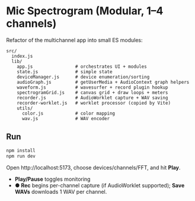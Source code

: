 # Mic Spectrogram (Modular, 1–4 channels)

Refactor of the multichannel app into small ES modules:

```
src/
  index.js
  lib/
    app.js                # orchestrates UI + modules
    state.js              # simple state
    deviceManager.js      # device enumeration/sorting
    audioGraph.js         # getUserMedia + AudioContext graph helpers
    waveform.js           # wavesurfer + record plugin hookup
    spectrogramGrid.js    # canvas grid + draw loops + meters
    recorder.js           # AudioWorklet capture + WAV saving
    recorder-worklet.js   # worklet processor (copied by Vite)
    utils/
      color.js            # color mapping
      wav.js              # WAV encoder
```

## Run
```bash
npm install
npm run dev
```
Open http://localhost:5173, choose devices/channels/FFT, and hit **Play**.

- **Play/Pause** toggles monitoring
- **● Rec** begins per-channel capture (if AudioWorklet supported); **Save WAVs** downloads 1 WAV per channel.
